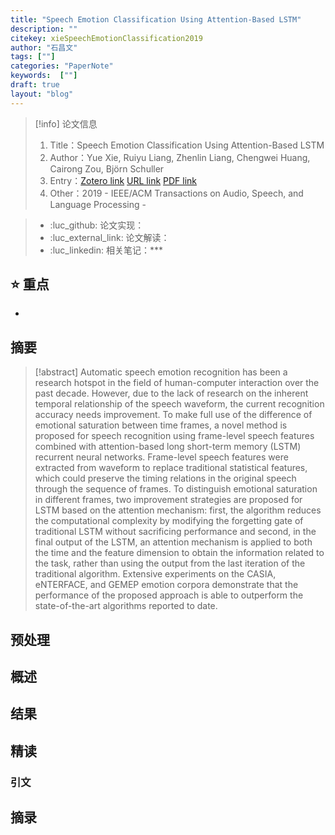 ```yaml
---
title: "Speech Emotion Classification Using Attention-Based LSTM"
description: ""
citekey: xieSpeechEmotionClassification2019
author: "石昌文"
tags: [""]
categories: "PaperNote"
keywords:  [""]
draft: true
layout: "blog"
---
```


> [!info] 论文信息
>1. Title：Speech Emotion Classification Using Attention-Based LSTM
>2. Author：Yue Xie, Ruiyu Liang, Zhenlin Liang, Chengwei Huang, Cairong Zou, Björn Schuller
>3. Entry：[Zotero link](zotero://select/items/@xieSpeechEmotionClassification2019) [URL link]() [PDF link](<file:///C\:\\Users\\19115\\OneDrive - stu.suda.edu.cn\\Zotero\\Xie et al_2019_Speech Emotion Classification Using Attention-Based LSTM.pdf,E\:\\mypack\\人生规划\\ 3 _进修\\ 2 _升学\\ 4 _硕士学习\\ 4 _研究\\Zotero\\storage\\GYS5QCAH\\Xie 等。 - 2019 - Speech Emotion Classification Using Attention-Base.pdf>)
>4. Other：2019 - IEEE/ACM Transactions on Audio, Speech, and Language Processing     -   

>- :luc_github: 论文实现：
>- :luc_external_link: 论文解读：
>- :luc_linkedin: 相关笔记：***


## ⭐ 重点

- 

## 摘要

> [!abstract] Automatic speech emotion recognition has been a research hotspot in the field of human-computer interaction over the past decade. However, due to the lack of research on the inherent temporal relationship of the speech waveform, the current recognition accuracy needs improvement. To make full use of the difference of emotional saturation between time frames, a novel method is proposed for speech recognition using frame-level speech features combined with attention-based long short-term memory (LSTM) recurrent neural networks. Frame-level speech features were extracted from waveform to replace traditional statistical features, which could preserve the timing relations in the original speech through the sequence of frames. To distinguish emotional saturation in different frames, two improvement strategies are proposed for LSTM based on the attention mechanism: first, the algorithm reduces the computational complexity by modifying the forgetting gate of traditional LSTM without sacrificing performance and second, in the final output of the LSTM, an attention mechanism is applied to both the time and the feature dimension to obtain the information related to the task, rather than using the output from the last iteration of the traditional algorithm. Extensive experiments on the CASIA, eNTERFACE, and GEMEP emotion corpora demonstrate that the performance of the proposed approach is able to outperform the state-of-the-art algorithms reported to date.

> 

## 预处理

## 概述

## 结果

## 精读

### 引文

## 摘录
